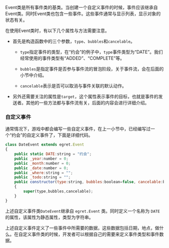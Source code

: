 Event类是所有事件类的基类。当创建一个自定义事件的时候，事件应该继承自Event类。同时Event类也包含一些事件。这些事件通常与显示列表，显示对象的状态有关。

在使用Event类时，有以下几个属性与方法需要注意。

* 首先是构造函数中的三个参数，`type`、`bubbles`和`cancelable`。

   * `type`指定事件的类型，在“约会”的例子中，`type`事件类型为“DATE”。我们经常使用的事件类型有“ADDED”、“COMPLETE”等。

   * `bubbles`是指定事件是否参与事件流的冒泡阶段，关于事件流，会在后面的小节中介绍。

   * `cancelable`表示是否可以取消与事件关联的默认动作。

* 另外还需要关注的属性是`target`，这个属性表示事件的目标，也就是事件的发送者。其他的一些方法都与事件流有关，后面的内容会进行详细介绍。

### 自定义事件

通常情况下，游戏中都会编写一些自定义事件，在上一小节中，已经编写过一个“约会”的自定义事件了，下面是详细代码。

```javascript
class DateEvent extends egret.Event
{
    public static DATE:string = "约会";
    public _year:number = 0;
    public _month:number = 0;
    public _date:number = 0;
    public _where:string = "";
    public _todo:string = "";
    public constructor(type:string, bubbles:boolean=false, cancelable:boolean=false)
    {
        super(type,bubbles,cancelable);
    }
}
```

上述自定义事件类`DateEvent`继承自 `egret.Event` 类。同时定义一个名称为 `DATE` 的属性，该属性为静态属性，类型为字符串。

上述自定义事件定义了一些事件中所需要的数据，这些数据包括日期，地点，做什么。在自定义事件类的时候，开发者可以根据自己的需要来定义事件类型和事件数据。
